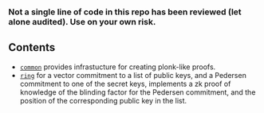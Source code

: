 ### Not a single line of code in this repo has been reviewed (let alone audited). Use on your own risk.

## Contents

* [`common`](common) provides infrastucture for creating plonk-like proofs.
* [`ring`](ring) for a vector commitment to a list of public keys, and a Pedersen commitment to one of the secret keys,
  implements a zk proof of knowledge of the blinding factor for the Pedersen commitment, and the position of the
  corresponding public key in the list.
